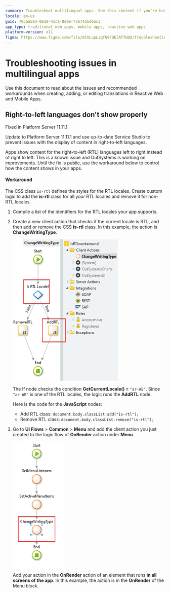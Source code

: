 ```yaml
---
summary: Troubleshoot multilingual apps. See this content if you're having issues with creating, adding, or editing translations in Reactive Web and Mobile Apps. 
locale: en-us
guid: 70caa583-0619-41c1-8e9e-73674d5d6bc3
app_type: traditional web apps, mobile apps, reactive web apps
platform-version: o11
figma: https://www.figma.com/file/6tXLupLiqfG9FOElATTGQU/Troubleshooting?node-id=3327:410
---
```


# Troubleshooting issues in multilingual apps

Use this document to read about the issues and recommended workarounds when creating, adding, or editing translations in Reactive Web and Mobile Apps. 


## Right-to-left languages don't show properly

<div class="info" markdown="1">

Fixed in Platform Server 11.11.1. 

Update to Platform Server 11.11.1 and use up-to-date Service Studio to prevent issues with the display of content in right-to-left languages.

</div>

Apps show content for the right-to-left (RTL) languages left to right instead of right to left. This is a known issue and OutSystems is working on improvements. Until the fix is public, use the workaround below to control how the content shows in your apps.

#### Workaround

The CSS class `is-rtl` defines the styles for the RTL locales. Create custom logic to add the **is-rtl** class for all your RTL locales and remove it for non-RTL locales.

1.  Compile a list of the identifiers for the RTL locales your app supports.

1. Create a new client action that checks if the current locale is RTL, and then add or remove the CSS **is-rtl** class. In this example, the action is **ChangeWritingType**. 

    ![Sample logic with If and JS nodes](images/multilingual-ts-rtl-fix-ss.png)

    The If node checks the condition **GetCurrentLocale() =** `"ar-AE"`. Since `"ar-AE"` is one of the RTL locales, the logic runs the **AddRTL** node.

    Here is the code for the **JavaScript** nodes:

    * Add RTL class: `document.body.classList.add("is-rtl");` 
    * Remove RTL class: `document.body.classList.remove("is-rtl");`

1. Go to **UI Flows** > **Common** > **Menu** and add the client action you just created to the logic flow of **OnRender** action under **Menu**.

    ![Sample logic](images/multilingual-ts-rtl-fix-details-ss.png)

    Add your action in the **OnRender** action of an element that runs **in all screens of the app**. In this example, the action is in the **OnRender** of the Menu block.
